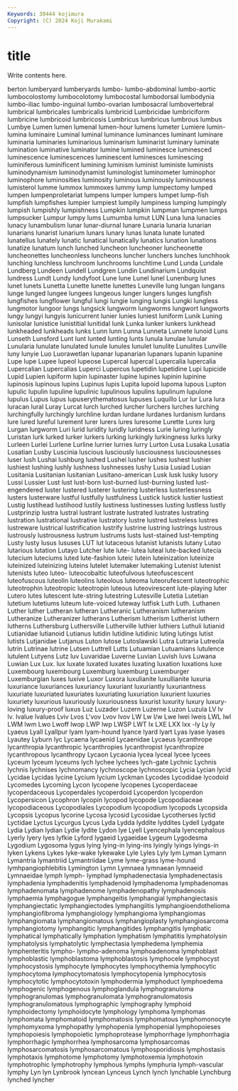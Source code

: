 ```yaml
---
Keywords: 30444 kojimura
Copyright: (C) 2024 Koji Murakami
---
```


# title

Write contents here.



berton lumberyard lumberyards lumbo- lumbo-abdominal lumbo-aortic lumbocolostomy
lumbocolotomy lumbocostal lumbodorsal lumbodynia lumbo-iliac lumbo-inguinal lumbo-ovarian lumbosacral lumbovertebral lumbrical
lumbricales lumbricalis lumbricid Lumbricidae lumbriciform lumbricine lumbricoid lumbricosis Lumbricus lumbricus
lumbrous lumbus Lumbye Lumen lumen lumenal lumen-hour lumens lumeter Lumiere
lumin- lumina luminaire Luminal luminal luminance luminances luminant luminare luminaria
luminaries luminarious luminarism luminarist luminary luminate lumination luminative luminator lumine
lumined luminesce luminesced luminescence luminescences luminescent luminesces luminescing luminiferous luminificent
lumining luminism luminist luministe luminists luminodynamism luminodynamist luminologist luminometer luminophor
luminophore luminosities luminosity luminous luminously luminousness lumisterol lumme lummox lummoxes
lummy lump lumpectomy lumped lumpen lumpenproletariat lumpens lumper lumpers lumpet
lump-fish lumpfish lumpfishes lumpier lumpiest lumpily lumpiness lumping lumpingly lumpish
lumpishly lumpishness Lumpkin lumpkin lumpman lumpmen lumps lumpsucker Lumpur lumpy
lums Lumumba lumut LUN Luna luna lunacies lunacy lunambulism lunar
lunar-diurnal lunare Lunaria lunaria lunarian lunarians lunarist lunarium lunars lunary
lunas lunata lunate lunated lunatellus lunately lunatic lunatical lunatically lunatics
lunation lunations lunatize lunatum lunch lunched luncheon luncheoner luncheonette luncheonettes
luncheonless luncheons luncher lunchers lunches lunchhook lunching lunchless lunchroom lunchrooms
lunchtime Lund Lunda Lundale Lundberg Lundeen Lundell Lundgren Lundin Lundinarium
Lundquist lundress Lundt Lundy lundyfoot Lune lune Lunel lunel Lunenburg
lunes lunet lunets Lunetta Lunette lunette lunettes Luneville lung lungan
lungans lunge lunged lungee lungees lungeous lunger lungers lunges lungfish
lungfishes lungflower lungful lungi lungie lunging lungis Lungki lungless lungmotor
lungoor lungs lungsick lungworm lungworms lungwort lungworts lungy lungyi lungyis
lunicurrent lunier lunies luniest luniform Lunik Luning lunisolar lunistice lunistitial
lunitidal lunk Lunka lunker lunkers lunkhead lunkheaded lunkheads lunks Lunn
lunn Lunna Lunneta Lunnete lunoid Luns Lunseth Lunsford Lunt lunt
lunted lunting lunts lunula lunulae lunular Lunularia lunulate lunulated lunule
lunules lunulet lunulite Lunulites Lunville luny lunyie Luo Luorawetlan lupanar
lupanarian lupanars lupanin lupanine Lupe lupe Lupee lupeol lupeose Lupercal
lupercal Lupercalia lupercalia Lupercalian Lupercalias Luperci Lupercus lupetidin lupetidine Lupi
lupicide Lupid Lupien lupiform lupin lupinaster lupine lupines lupinin lupinine
lupinosis lupinous lupins Lupinus lupis Lupita lupoid lupoma lupous Lupton
lupulic lupulin lupuline lupulinic lupulinous lupulins lupulinum lupulone lupulus Lupus
lupus lupuserythematosus lupuses Luquillo Lur lur Lura lura luracan lural
Luray Lurcat lurch lurched lurcher lurchers lurches lurching lurchingfully lurchingly
lurchline lurdan lurdane lurdanes lurdanism lurdans lure lured lureful lurement
lurer lurers lures luresome Lurette Lurex lurg Lurgan lurgworm Luri
lurid luridity luridly luridness Lurie luring luringly Luristan lurk lurked
lurker lurkers lurking lurkingly lurkingness lurks lurky Lurleen Lurlei Lurlene
Lurline lurrier lurries lurry Lurton Lusa Lusaka Lusatia Lusatian Lusby
Luscinia luscious lusciously lusciousness lusciousnesses luser lush Lushai lushburg lushed
Lushei lusher lushes lushest lushier lushiest lushing lushly lushness lushnesses
lushy Lusia Lusiad Lusian Lusitania Lusitanian lusitanian Lusitano-american Lusk lusk
lusky lusory Lussi Lussier Lust lust lust-born lust-burned lust-burning lusted
lust-engendered luster lustered lusterer lustering lusterless lusterlessness lusters lusterware lustful
lustfully lustfulness Lustick lustick lustier lustiest Lustig lustihead lustihood lustily
lustiness lustinesses lusting lustless lustly Lustprinzip lustra lustral lustrant lustrate
lustrated lustrates lustrating lustration lustrational lustrative lustratory lustre lustred lustreless
lustres lustreware lustrical lustrification lustrify lustrine lustring lustrings lustrous lustrously
lustrousness lustrum lustrums lusts lust-stained lust-tempting Lusty lusty lusus lususes
LUT lut lutaceous lutanist lutanists lutany Lutao lutarious lutation Lutayo
Lutcher lute lute- lutea luteal lute-backed lutecia lutecium luteciums luted
lute-fashion luteic lutein luteinization luteinize luteinized luteinizing luteins lutelet lutemaker
lutemaking Lutenist lutenist lutenists luteo luteo- luteocobaltic luteofulvous luteofuscescent luteofuscous
luteolin luteolins luteolous luteoma luteorufescent luteotrophic luteotrophin luteotropic luteotropin luteous
luteovirescent lute-playing luter Lutero lutes lutescent lute-string lutestring Lutesville Lutetia
Lutetian lutetium lutetiums luteum lute-voiced luteway lutfisk Luth Luth. Luthanen
Luther luther Lutheran lutheran Lutheranic Lutheranism lutheranism Lutheranize Lutheranizer lutherans
Lutherism lutherism Lutherist luthern lutherns Luthersburg Luthersville Lutherville luthier luthiers
Luthuli lutianid Lutianidae lutianoid Lutianus lutidin lutidine lutidinic luting lutings
lutist lutists Lutjanidae Lutjanus Luton lutose Lutoslawski Lutra Lutraria Lutreola
lutrin Lutrinae lutrine Lutsen Luttrell Lutts Lutuamian Lutuamians lutulence lutulent
Lutyens Lutz luv Luvaridae Luverne Luvian Luvish luvs Luwana Luwian
Lux Lux. lux luxate luxated luxates luxating luxation luxations luxe
Luxembourg luxembourg Luxemburg luxemburg Luxemburger Luxemburgian luxes luxive Luxor Luxora
luxulianite luxullianite luxuria luxuriance luxuriances luxuriancy luxuriant luxuriantly luxuriantness luxuriate
luxuriated luxuriates luxuriating luxuriation luxurient luxuries luxuriety luxurious luxuriously luxuriousness
luxurist luxurity luxury luxury-loving luxury-proof luxus Luz Luzader Luzern Luzerne
Luzon Luzula LV lv lv. lvalue lvalues Lviv Lvos L'vov
Lvov lvov LW Lw l/w Lwe lwei lweis LWL lwl
LWM lwm Lwo Lwoff lwop LWP lwp LWSP LWT lx
LXE LXX lxx -ly Ly ly Lyaeus Lyall Lyallpur lyam
lyam-hound lyance lyard lyart Lyas lyase lyases Lyautey Lyburn lyc
Lycaena lycaenid Lycaenidae Lycaeus lycanthrope lycanthropia lycanthropic lycanthropies lycanthropist lycanthropize
lycanthropous lycanthropy Lycaon Lycaonia lycea lyceal lycee lycees Lyceum lyceum
lyceums lych lychee lychees lych-gate Lychnic Lychnis lychnis lychnises lychnomancy
lychnoscope lychnoscopic Lycia Lycian lycid Lycidae Lycidas lycine Lycium lycium
Lyckman Lycodes Lycodidae lycodoid Lycomedes Lycoming Lycon lycopene lycopenes Lycoperdaceae
lycoperdaceous Lycoperdales lycoperdoid Lycoperdon lycoperdon Lycopersicon Lycophron lycopin lycopod lycopode
Lycopodiaceae lycopodiaceous Lycopodiales Lycopodium lycopodium lycopods Lycopsida Lycopsis Lycopus lycorine
Lycosa lycosid Lycosidae Lycotherses lyctid Lyctidae Lyctus Lycurgus Lycus Lyda
Lydda lyddite lyddites Lydell Lydgate Lydia Lydian lydian Lydie lydite
Lydon lye Lyell Lyencephala lyencephalous Lyerly lyery lyes lyfkie Lyford
lygaeid Lygaeidae Lygeum Lygodesma Lygodium Lygosoma lygus lying lying-in lying-ins
lyingly lyings lyings-in lyken Lykens Lykes lyke-wake lykewake Lyle Lyles
Lyly lym Lyman Lymann Lymantria lymantriid Lymantriidae Lyme lyme-grass lyme-hound
lymhpangiophlebitis Lymington Lymn Lymnaea lymnaean lymnaeid Lymnaeidae lymph lymph- lymphad
lymphadenectasia lymphadenectasis lymphadenia lymphadenitis lymphadenoid lymphadenoma lymphadenomas lymphadenomata lymphadenome lymphadenopathy
lymphadenosis lymphaemia lymphagogue lymphangeitis lymphangial lymphangiectasis lymphangiectatic lymphangiectodes lymphangiitis lymphangioendothelioma
lymphangiofibroma lymphangiology lymphangioma lymphangiomas lymphangiomata lymphangiomatous lymphangioplasty lymphangiosarcoma lymphangiotomy lymphangitic
lymphangitides lymphangitis lymphatic lymphatical lymphatically lymphation lymphatism lymphatitis lymphatolysin lymphatolysis
lymphatolytic lymphectasia lymphedema lymphemia lymphenteritis lympho- lympho-adenoma lymphoadenoma lymphoblast lymphoblastic
lymphoblastoma lymphoblastosis lymphocele lymphocyst lymphocystosis lymphocyte lymphocytes lymphocythemia lymphocytic lymphocytoma
lymphocytomatosis lymphocytopenia lymphocytosis lymphocytotic lymphocytotoxin lymphodermia lymphoduct lymphoedema lymphogenic lymphogenous
lymphoglandula lymphogranuloma lymphogranulomas lymphogranulomata lymphogranulomatosis lymphogranulomatous lymphographic lymphography lymphoid lymphoidectomy
lymphoidocyte lymphology lymphoma lymphomas lymphomata lymphomatoid lymphomatosis lymphomatous lymphomonocyte lymphomyxoma
lymphopathy lymphopenia lymphopenial lymphopoieses lymphopoiesis lymphopoietic lymphoprotease lymphorrhage lymphorrhagia lymphorrhagic
lymphorrhea lymphosarcoma lymphosarcomas lymphosarcomatosis lymphosarcomatous lymphosporidiosis lymphostasis lymphotaxis lymphotome lymphotomy
lymphotoxemia lymphotoxin lymphotrophic lymphotrophy lymphous lymphs lymphuria lymph-vascular lymphy Lyn
lyn Lynbrook lyncean Lynceus Lynch lynch lynchable Lynchburg lynched lyncher
